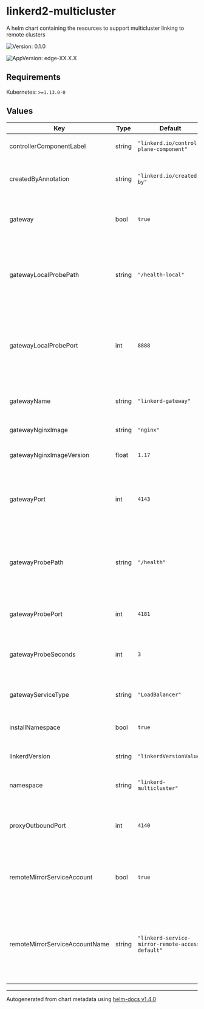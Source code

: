 # linkerd2-multicluster

A helm chart containing the resources to support multicluster
linking to remote clusters

![Version: 0.1.0](https://img.shields.io/badge/Version-0.1.0-informational?style=flat-square)

![AppVersion: edge-XX.X.X](https://img.shields.io/badge/AppVersion-edge--XX.X.X-informational?style=flat-square)

## Requirements

Kubernetes: `>=1.13.0-0`

## Values

| Key | Type | Default | Description |
|-----|------|---------|-------------|
| controllerComponentLabel | string | `"linkerd.io/control-plane-component"` | Control plane label. Do not edit |
| createdByAnnotation | string | `"linkerd.io/created-by"` | Annotation label for the proxy create. Do not edit. |
| gateway | bool | `true` | If the gateway component should be installed |
| gatewayLocalProbePath | string | `"/health-local"` | The path that will be used by the local liveness checks to ensure the gateway is alive |
| gatewayLocalProbePort | int | `8888` | The port that will be used by the local liveness checks to ensure the gateway is alive |
| gatewayName | string | `"linkerd-gateway"` | The name of the gateway that will be installed |
| gatewayNginxImage | string | `"nginx"` | The Nginx image |
| gatewayNginxImageVersion | float | `1.17` | The version of the Nginx image |
| gatewayPort | int | `4143` | The port on which all the gateway will accept incoming traffic |
| gatewayProbePath | string | `"/health"` | The path that will be used by remote clusters for determining whether the gateway is alive |
| gatewayProbePort | int | `4181` | The port used for liveliness probing |
| gatewayProbeSeconds | int | `3` | The interval (in seconds) between liveness probes |
| gatewayServiceType | string | `"LoadBalancer"` | Service Type of gateway Service |
| installNamespace | bool | `true` | If the namespace should be installed |
| linkerdVersion | string | `"linkerdVersionValue"` | Control plane version |
| namespace | string | `"linkerd-multicluster"` | Service Mirror component namespace |
| proxyOutboundPort | int | `4140` | The port on which the proxy accepts outbound traffic |
| remoteMirrorServiceAccount | bool | `true` | If the remote mirror service account should be installed |
| remoteMirrorServiceAccountName | string | `"linkerd-service-mirror-remote-access-default"` | The name of the service account used to allow remote clusters to mirror local services |

----------------------------------------------
Autogenerated from chart metadata using [helm-docs v1.4.0](https://github.com/norwoodj/helm-docs/releases/v1.4.0)
